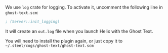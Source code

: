 We use `log` crate for logging. To activate it, uncomment the following line in `ghost-text.scm`:

```scm
; (Server::init_logging)
```

It will create an `out.log` file when you launch Helix with the Ghost Text.

You will need to install the plugin again, or just copy it to `~/.steel/cogs/ghost-text/ghost-text.scm`

